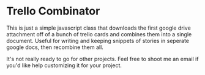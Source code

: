 Trello Combinator
=================

This is just a simple javascript class that downloads the first google drive attachment off of a bunch of trello cards and combines them into a single document. Useful for writing and keeping snippets
of stories in seperate google docs, then recombine them all.

It's not really ready to go for other projects. Feel free to shoot me an email if you'd like help customizing it for your project.
